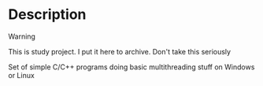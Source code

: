 # Description

> [!WARNING]
> This is study project. I put it here to archive. Don't take this seriously

Set of simple C/C++ programs doing basic multithreading stuff on Windows or Linux
